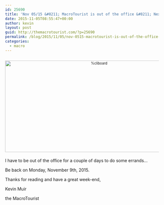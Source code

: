 ```yaml
---
id: 25690
title: 'Nov 05/15 &#8211; MacroTourist is out of the office &#8211; Next update Nov 9th'
date: 2015-11-05T08:55:47+00:00
author: kevin
layout: post
guid: http://themacrotourist.com/?p=25690
permalink: /blog/2015/11/05/nov-0515-macrotourist-is-out-of-the-office-next-update-nov-9th/
categories:
  - macro
---
```

<div style="width: image width px; font-size: 80%; text-align: center;">
  <a href="http://themacrotourist.com/pictures/ErrandsNov0515.png"><img class="size-full wp-image-14271" style="padding-top: 1.0em; padding-bottom: 0.5em;" src="http://themacrotourist.com/pictures/ErrandsNov0515.png" alt="%cliboard" width="600" height="300" /></a>
</div>

I have to be out of the office for a couple of days to do some errands…

Be back on Monday, November 9th, 2015.

Thanks for reading and have a great week-end,
  
Kevin Muir
  
the MacroTourist